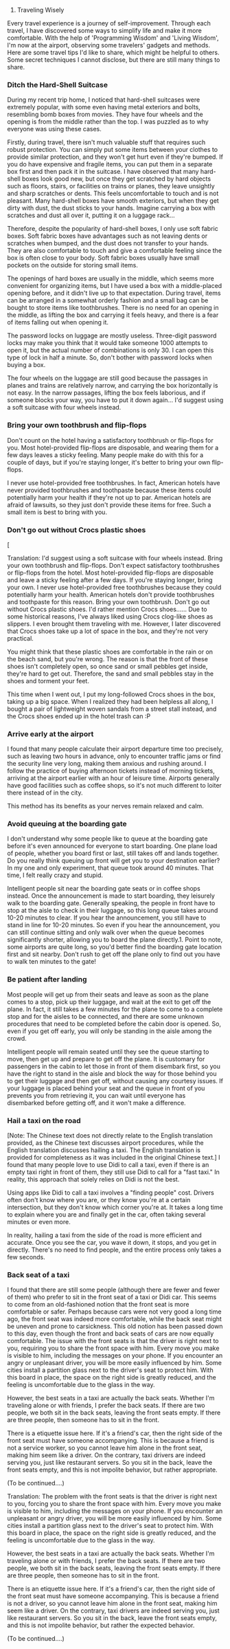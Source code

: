 1. Traveling Wisely

Every travel experience is a journey of self-improvement. Through each travel, I have discovered some ways to simplify life and make it more comfortable. With the help of 'Programming Wisdom' and 'Living Wisdom', I'm now at the airport, observing some travelers' gadgets and methods. Here are some travel tips I'd like to share, which might be helpful to others. Some secret techniques I cannot disclose, but there are still many things to share.

### Ditch the Hard-Shell Suitcase

During my recent trip home, I noticed that hard-shell suitcases were extremely popular, with some even having metal exteriors and bolts, resembling bomb boxes from movies. They have four wheels and the opening is from the middle rather than the top. I was puzzled as to why everyone was using these cases.

Firstly, during travel, there isn't much valuable stuff that requires such robust protection. You can simply put some items between your clothes to provide similar protection, and they won't get hurt even if they're bumped. If you do have expensive and fragile items, you can put them in a separate box first and then pack it in the suitcase. I have observed that many hard-shell boxes look good new, but once they get scratched by hard objects such as floors, stairs, or facilities on trains or planes, they leave unsightly and sharp scratches or dents. This feels uncomfortable to touch and is not pleasant. Many hard-shell boxes have smooth exteriors, but when they get dirty with dust, the dust sticks to your hands. Imagine carrying a box with scratches and dust all over it, putting it on a luggage rack...

Therefore, despite the popularity of hard-shell boxes, I only use soft fabric boxes. Soft fabric boxes have advantages such as not leaving dents or scratches when bumped, and the dust does not transfer to your hands. They are also comfortable to touch and give a comfortable feeling since the box is often close to your body. Soft fabric boxes usually have small pockets on the outside for storing small items.

The openings of hard boxes are usually in the middle, which seems more convenient for organizing items, but I have used a box with a middle-placed opening before, and it didn't live up to that expectation. During travel, items can be arranged in a somewhat orderly fashion and a small bag can be bought to store items like toothbrushes. There is no need for an opening in the middle, as lifting the box and carrying it feels heavy, and there is a fear of items falling out when opening it.

The password locks on luggage are mostly useless. Three-digit password locks may make you think that it would take someone 1000 attempts to open it, but the actual number of combinations is only 30. I can open this type of lock in half a minute. So, don't bother with password locks when buying a box.

The four wheels on the luggage are still good because the passages in planes and trains are relatively narrow, and carrying the box horizontally is not easy. In the narrow passages, lifting the box feels laborious, and if someone blocks your way, you have to put it down again... I'd suggest using a soft suitcase with four wheels instead.

### Bring your own toothbrush and flip-flops

Don't count on the hotel having a satisfactory toothbrush or flip-flops for you. Most hotel-provided flip-flops are disposable, and wearing them for a few days leaves a sticky feeling. Many people make do with this for a couple of days, but if you're staying longer, it's better to bring your own flip-flops.

I never use hotel-provided free toothbrushes. In fact, American hotels have never provided toothbrushes and toothpaste because these items could potentially harm your health if they're not up to par. American hotels are afraid of lawsuits, so they just don't provide these items for free. Such a small item is best to bring with you.

### Don't go out without Crocs plastic shoes
[

Translation:
I'd suggest using a soft suitcase with four wheels instead.
Bring your own toothbrush and flip-flops.
Don't expect satisfactory toothbrushes or flip-flops from the hotel. Most hotel-provided flip-flops are disposable and leave a sticky feeling after a few days. If you're staying longer, bring your own. I never use hotel-provided free toothbrushes because they could potentially harm your health. American hotels don't provide toothbrushes and toothpaste for this reason. Bring your own toothbrush. Don't go out without Crocs plastic shoes. I'd rather mention Crocs shoes...... Due to some historical reasons, I've always liked using Crocs clog-like shoes as slippers. I even brought them traveling with me. However, I later discovered that Crocs shoes take up a lot of space in the box, and they're not very practical.

You might think that these plastic shoes are comfortable in the rain or on the beach sand, but you're wrong. The reason is that the front of these shoes isn't completely open, so once sand or small pebbles get inside, they're hard to get out. Therefore, the sand and small pebbles stay in the shoes and torment your feet.

This time when I went out, I put my long-followed Crocs shoes in the box, taking up a big space. When I realized they had been helpless all along, I bought a pair of lightweight woven sandals from a street stall instead, and the Crocs shoes ended up in the hotel trash can :P

### Arrive early at the airport

I found that many people calculate their airport departure time too precisely, such as leaving two hours in advance, only to encounter traffic jams or find the security line very long, making them anxious and rushing around. I follow the practice of buying afternoon tickets instead of morning tickets, arriving at the airport earlier with an hour of leisure time. Airports generally have good facilities such as coffee shops, so it's not much different to loiter there instead of in the city.

This method has its benefits as your nerves remain relaxed and calm.

### Avoid queuing at the boarding gate

I don't understand why some people like to queue at the boarding gate before it's even announced for everyone to start boarding. One plane load of people, whether you board first or last, still takes off and lands together. Do you really think queuing up front will get you to your destination earlier? In my one and only experiment, that queue took around 40 minutes. That time, I felt really crazy and stupid.

Intelligent people sit near the boarding gate seats or in coffee shops instead. Once the announcement is made to start boarding, they leisurely walk to the boarding gate. Generally speaking, the people in front have to stop at the aisle to check in their luggage, so this long queue takes around 10-20 minutes to clear. If you hear the announcement, you still have to stand in line for 10-20 minutes. So even if you hear the announcement, you can still continue sitting and only walk over when the queue becomes significantly shorter, allowing you to board the plane directly.1. Point to note, some airports are quite long, so you'd better find the boarding gate location first and sit nearby. Don't rush to get off the plane only to find out you have to walk ten minutes to the gate!

### Be patient after landing

Most people will get up from their seats and leave as soon as the plane comes to a stop, pick up their luggage, and wait at the exit to get off the plane. In fact, it still takes a few minutes for the plane to come to a complete stop and for the aisles to be connected, and there are some unknown procedures that need to be completed before the cabin door is opened. So, even if you get off early, you will only be standing in the aisle among the crowd.

Intelligent people will remain seated until they see the queue starting to move, then get up and prepare to get off the plane. It is customary for passengers in the cabin to let those in front of them disembark first, so you have the right to stand in the aisle and block the way for those behind you to get their luggage and then get off, without causing any courtesy issues. If your luggage is placed behind your seat and the queue in front of you prevents you from retrieving it, you can wait until everyone has disembarked before getting off, and it won't make a difference.

### Hail a taxi on the road

[Note: The Chinese text does not directly relate to the English translation provided, as the Chinese text discusses airport procedures, while the English translation discusses hailing a taxi. The English translation is provided for completeness as it was included in the original Chinese text.] I found that many people love to use Didi to call a taxi, even if there is an empty taxi right in front of them, they still use Didi to call for a "fast taxi." In reality, this approach that solely relies on Didi is not the best.

Using apps like Didi to call a taxi involves a "finding people" cost. Drivers often don't know where you are, or they know you're at a certain intersection, but they don't know which corner you're at. It takes a long time to explain where you are and finally get in the car, often taking several minutes or even more.

In reality, hailing a taxi from the side of the road is more efficient and accurate. Once you see the car, you wave it down, it stops, and you get in directly. There's no need to find people, and the entire process only takes a few seconds.

### Back seat of a taxi

I found that there are still some people (although there are fewer and fewer of them) who prefer to sit in the front seat of a taxi or Didi car. This seems to come from an old-fashioned notion that the front seat is more comfortable or safer. Perhaps because cars were not very good a long time ago, the front seat was indeed more comfortable, while the back seat might be uneven and prone to carsickness. This old notion has been passed down to this day, even though the front and back seats of cars are now equally comfortable. The issue with the front seats is that the driver is right next to you, requiring you to share the front space with him. Every move you make is visible to him, including the messages on your phone. If you encounter an angry or unpleasant driver, you will be more easily influenced by him. Some cities install a partition glass next to the driver's seat to protect him. With this board in place, the space on the right side is greatly reduced, and the feeling is uncomfortable due to the glass in the way.


However, the best seats in a taxi are actually the back seats. Whether I'm traveling alone or with friends, I prefer the back seats. If there are two people, we both sit in the back seats, leaving the front seats empty. If there are three people, then someone has to sit in the front.


There is a etiquette issue here. If it's a friend's car, then the right side of the front seat must have someone accompanying. This is because a friend is not a service worker, so you cannot leave him alone in the front seat, making him seem like a driver. On the contrary, taxi drivers are indeed serving you, just like restaurant servers. So you sit in the back, leave the front seats empty, and this is not impolite behavior, but rather appropriate.


(To be continued....)


Translation:
The problem with the front seats is that the driver is right next to you, forcing you to share the front space with him. Every move you make is visible to him, including the messages on your phone. If you encounter an unpleasant or angry driver, you will be more easily influenced by him. Some cities install a partition glass next to the driver's seat to protect him. With this board in place, the space on the right side is greatly reduced, and the feeling is uncomfortable due to the glass in the way.

However, the best seats in a taxi are actually the back seats. Whether I'm traveling alone or with friends, I prefer the back seats. If there are two people, we both sit in the back seats, leaving the front seats empty. If there are three people, then someone has to sit in the front.

There is an etiquette issue here. If it's a friend's car, then the right side of the front seat must have someone accompanying. This is because a friend is not a driver, so you cannot leave him alone in the front seat, making him seem like a driver. On the contrary, taxi drivers are indeed serving you, just like restaurant servers. So you sit in the back, leave the front seats empty, and this is not impolite behavior, but rather the expected behavior.

(To be continued....)